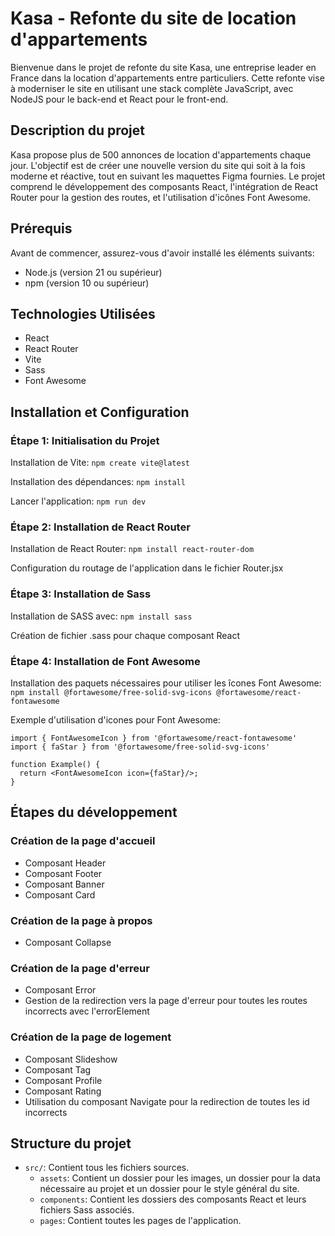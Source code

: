 # Kasa - Refonte du site de location d'appartements

Bienvenue dans le projet de refonte du site Kasa, une entreprise leader en France dans la location d'appartements entre particuliers. Cette refonte vise à moderniser le site en utilisant une stack complète JavaScript, avec NodeJS pour le back-end et React pour le front-end.

## Description du projet

Kasa propose plus de 500 annonces de location d'appartements chaque jour. L'objectif est de créer une nouvelle version du site qui soit à la fois moderne et réactive, tout en suivant les maquettes Figma fournies. Le projet comprend le développement des composants React, l'intégration de React Router pour la gestion des routes, et l'utilisation d'icônes Font Awesome.

## Prérequis
Avant de commencer, assurez-vous d'avoir installé les éléments suivants:
* Node.js (version 21 ou supérieur)
* npm (version 10 ou supérieur)

## Technologies Utilisées
* React
* React Router
* Vite
* Sass
* Font Awesome

## Installation et Configuration
### Étape 1: Initialisation du Projet
Installation de Vite: 
`npm create vite@latest`

Installation des dépendances: 
`npm install`

Lancer l'application:
`npm run dev`

### Étape 2: Installation de React Router 
Installation de React Router:
`npm install react-router-dom`

Configuration du routage de l'application dans le fichier Router.jsx

### Étape 3: Installation de Sass
Installation de SASS avec:
`npm install sass`

Création de fichier .sass pour chaque composant React

### Étape 4: Installation de Font Awesome
Installation des paquets nécessaires pour utiliser les îcones Font Awesome: 
`npm install @fortawesome/free-solid-svg-icons @fortawesome/react-fontawesome`

Exemple d'utilisation d'icones pour Font Awesome: 

```
import { FontAwesomeIcon } from '@fortawesome/react-fontawesome'
import { faStar } from '@fortawesome/free-solid-svg-icons'

function Example() {
  return <FontAwesomeIcon icon={faStar}/>;
}
```

## Étapes du développement

### Création de la page d'accueil
* Composant Header
* Composant Footer
* Composant Banner
* Composant Card

### Création de la page à propos
* Composant Collapse

### Création de la page d'erreur
* Composant Error
* Gestion de la redirection vers la page d'erreur pour toutes les routes incorrects avec l'errorElement

### Création de la page de logement
* Composant Slideshow
* Composant Tag
* Composant Profile
* Composant Rating
* Utilisation du composant Navigate pour la redirection de toutes les id incorrects

## Structure du projet
* `src/`: Contient tous les fichiers sources.
    * `assets`: Contient un dossier pour les images, un dossier pour la data nécessaire au projet et un dossier pour le style général du site.
    * `components`: Contient les dossiers des composants React et leurs fichiers Sass associés.
    * `pages`: Contient toutes les pages de l'application.